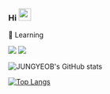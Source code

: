 
### Hi <img src="https://media.giphy.com/media/hvRJCLFzcasrR4ia7z/giphy.gif" width="25px">

:dizzy: Learning
<br>
  <p align="left">
    <img src="https://img.shields.io/badge/C++-000000?style=flat-square&logo=C%2B%2B&logoColor=white"/>
    <img src="https://img.shields.io/badge/Unreal Engine-313131?style=flat-square&logo=Unrealengine&logoColor=white"/>

<br>


![JUNGYEOB's GitHub stats](https://github-readme-stats.vercel.app/api?username=jungyeob102&theme=midnight-purple&show_icons=true)

[![Top Langs](https://github-readme-stats.vercel.app/api/top-langs/?username=jungyeob102&layout=compact&theme=midnight-purple)](https://github.com/jungyeob102/github-readme-stats)

